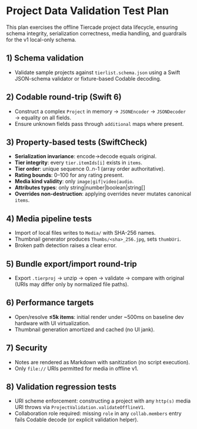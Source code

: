 # Project Data Validation Test Plan

This plan exercises the offline Tiercade project data lifecycle, ensuring schema integrity, serialization correctness, media handling, and guardrails for the v1 local-only schema.

## 1) Schema validation

- Validate sample projects against `tierlist.schema.json` using a Swift JSON-schema validator or fixture-based Codable decoding.

## 2) Codable round-trip (Swift 6)

- Construct a complex `Project` in memory → `JSONEncoder` → `JSONDecoder` → equality on all fields.
- Ensure unknown fields pass through `additional` maps where present.

## 3) Property-based tests (SwiftCheck)

- **Serialization invariance**: encode→decode equals original.
- **Tier integrity**: every `tier.itemIds[i]` exists in `items`.
- **Tier order**: unique sequence 0..n-1 (array order authoritative).
- **Rating bounds**: 0–100 for any rating present.
- **Media kind validity**: only `image|gif|video|audio`.
- **Attributes types**: only string|number|boolean|string[]
- **Overrides non-destruction**: applying overrides never mutates canonical `items`.

## 4) Media pipeline tests

- Import of local files writes to `Media/` with SHA-256 names.
- Thumbnail generator produces `Thumbs/<sha>_256.jpg`, sets `thumbUri`.
- Broken path detection raises a clear error.

## 5) Bundle export/import round-trip

- Export `.tierproj` → unzip → open → validate → compare with original (URIs may differ only by normalized file paths).

## 6) Performance targets

- Open/resolve **≤5k items**: initial render under ~500ms on baseline dev hardware with UI virtualization.
- Thumbnail generation amortized and cached (no UI jank).

## 7) Security

- Notes are rendered as Markdown with sanitization (no script execution).
- Only `file://` URIs permitted for media in offline v1.

## 8) Validation regression tests

- URI scheme enforcement: constructing a project with any `http(s)` media URI throws via `ProjectValidation.validateOfflineV1`.
- Collaboration role required: missing `role` in any `collab.members` entry fails Codable decode (or explicit validation helper).
